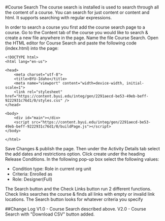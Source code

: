 #Course Search
The course search is installed is used to search through all the content of a course. You can search for just content or content and html. It supports searching with regular expressions. 

In order to search a course you first add the course search page to a course. Go to the Content tab of the course you would like to search & create a new file anywhere in the page. Name the file Course Search. Open the HTML editor for Course Search and paste the following code (index.html) into the page:
```
<!DOCTYPE html>
<html lang="en-us">

<head>
    <meta charset="utf-8">
    <title>BYU-Idaho</title>
    <meta name="viewport" content="width=device-width, initial-scale=1">
    <link rel="stylesheet" href="https://content.byui.edu/integ/gen/2291aecd-be53-49eb-beff-9222931c76d1/0/styles.css" />
</head>

<body>
    <div id="main"></div>
    <script src="https://content.byui.edu/integ/gen/2291aecd-be53-49eb-beff-9222931c76d1/0/buildPage.js"></script>
</body>

</html>
```

Save Changes & publish the page. Then under the Activity Details tab select the add dates and restrictions option. Click create under the heading Release Conditions.
In the following pop-up box select the following values:
- Condition type: Role in current org unit
- Criteria: Enrolled as
- Role: Designer(Full)

The Search button and the Check Links button run 2 different functions. Check links searches the course & finds all links with empty or invalid link locations. The Search button looks for whatever criteria you specify

##Change Log
V1.0 - Course Search described above.
V2.0 - Course Search with "Download CSV" button added.
